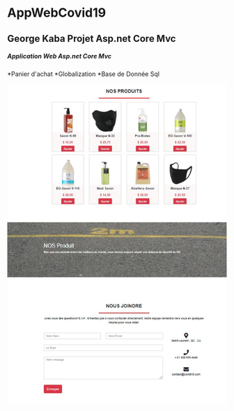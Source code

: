 # AppWebCovid19
## George Kaba Projet Asp.net Core Mvc
##### Application Web Asp.net Core Mvc 
*Panier d'achat
*Globalization
*Base de Donnée Sql

![](cc.jpg)

